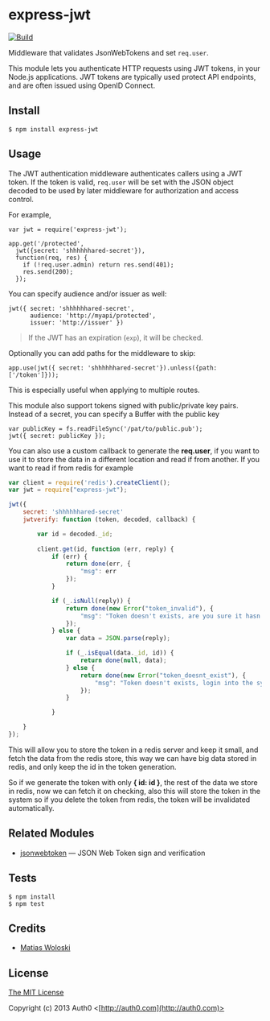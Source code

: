 # express-jwt

[![Build](https://travis-ci.org/auth0/express-jwt.png)](http://travis-ci.org/auth0/express-jwt)

Middleware that validates JsonWebTokens and set `req.user`.

This module lets you authenticate HTTP requests using JWT tokens, in your Node.js
applications.  JWT tokens are typically used protect API endpoints, and are
often issued using OpenID Connect.

## Install

    $ npm install express-jwt

## Usage

The JWT authentication middleware authenticates callers using a JWT
token.  If the token is valid, `req.user` will be set with the JSON object decoded to be used by later middleware for authorization and access control.

For example,

    var jwt = require('express-jwt');

    app.get('/protected',
      jwt({secret: 'shhhhhhared-secret'}),
      function(req, res) {
        if (!req.user.admin) return res.send(401);
        res.send(200);
      });

You can specify audience and/or issuer as well:

    jwt({ secret: 'shhhhhhared-secret',
          audience: 'http://myapi/protected',
          issuer: 'http://issuer' })

> If the JWT has an expiration (`exp`), it will be checked.

Optionally you can add paths for the middleware to skip:

    app.use(jwt({ secret: 'shhhhhhared-secret'}).unless({path: ['/token']}));

This is especially useful when applying to multiple routes.

This module also support tokens signed with public/private key pairs. Instead of a secret, you can specify a Buffer with the public key

    var publicKey = fs.readFileSync('/pat/to/public.pub');
    jwt({ secret: publicKey });


You can also use a custom callback to generate the **req.user**, if you want to use it to store the data in a different location and read if from another. If you want to read if from redis for example

```javascript
var client = require('redis').createClient();
var jwt = require("express-jwt");

jwt({
    secret: 'shhhhhhared-secret'
    jwtverify: function (token, decoded, callback) {

        var id = decoded._id;
        
        client.get(id, function (err, reply) {
            if (err) {
                return done(err, {
                    "msg": err
                });
            }

            if (_.isNull(reply)) {
                return done(new Error("token_invalid"), {
                    "msg": "Token doesn't exists, are you sure it hasn't expired or been revoked?"
                });
            } else {
                var data = JSON.parse(reply);

                if (_.isEqual(data._id, id)) {
                    return done(null, data);
                } else {
                    return done(new Error("token_doesnt_exist"), {
                        "msg": "Token doesn't exists, login into the system so it can generate new token."
                    });
                }

            }

    }
});
```

This will allow you to store the token in a redis server and keep it small, and fetch the data from the redis store, this way we can have big data stored in redis, and only keep the id in the token generation.

So if we generate the token with only **{ id: id }**, the rest of the data we store in redis, now we can fetch it on checking, also this will store the token in the system so if you delete the token from redis, the token will be invalidated automatically.

## Related Modules

- [jsonwebtoken](https://github.com/auth0/node-jsonwebtoken) — JSON Web Token sign and verification

## Tests

    $ npm install
    $ npm test

## Credits

  - [Matias Woloski](http://github.com/woloski)

## License

[The MIT License](http://opensource.org/licenses/MIT)

Copyright (c) 2013 Auth0 <[http://auth0.com](http://auth0.com)>
